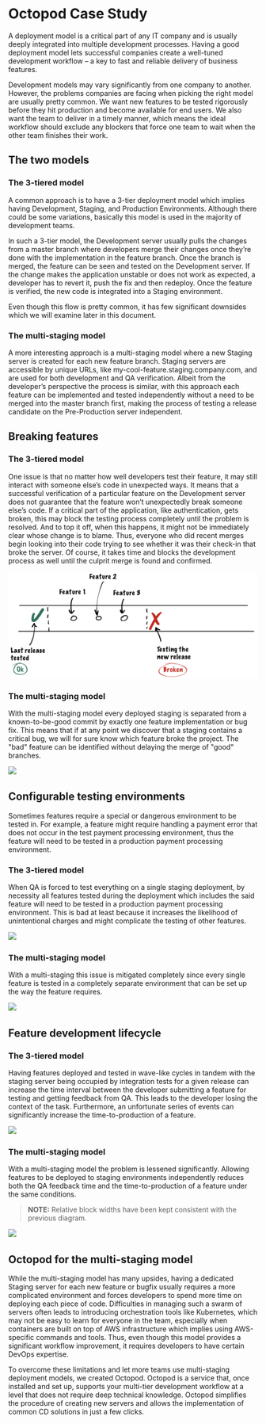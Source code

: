# Octopod Case Study

A deployment model is a critical part of any IT company and is usually
deeply integrated into multiple development processes. Having a good
deployment model lets successful companies create a well-tuned
development workflow – a key to fast and reliable delivery of business
features.

Development models may vary significantly from one company to another.
However, the problems companies are facing when picking the right model
are usually pretty common. We want new features to be tested rigorously
before they hit production and become available for end users. We also
want the team to deliver in a timely manner, which means the ideal
workflow should exclude any blockers that force one team to wait when
the other team finishes their work.

## The two models
### The 3-tiered model

A common approach is to have a 3-tier deployment model which implies
having Development, Staging, and Production Environments. Although there
could be some variations, basically this model is used in the majority
of development teams.

In such a 3-tier model, the Development server usually pulls the changes
from a master branch where developers merge their changes once they’re
done with the implementation in the feature branch. Once the branch is
merged, the feature can be seen and tested on the Development server. If
the change makes the application unstable or does not work as expected,
a developer has to revert it, push the fix and then redeploy. Once the
feature is verified, the new code is integrated into a Staging
environment.

Even though this flow is pretty common, it has few significant
downsides which we will examine later in this document.

### The multi-staging model

A more interesting approach is a multi-staging model where a new Staging
server is created for each new feature branch. Staging servers are
accessible by unique URLs, like my-cool-feature.staging.company.com, and
are used for both development and QA verification. Albeit from the
developer’s perspective the process is similar, with this approach each
feature can be implemented and tested independently without a need to be
merged into the master branch first, making the process of testing a
release candidate on the Pre-Production server independent.

## Breaking features

### The 3-tiered model

One issue is that no matter how well developers test their feature, it
may still interact with someone else’s code in unexpected ways. It means that a successful
verification of a particular feature on the Development server does not
guarantee that the feature won’t unexpectedly break someone else’s code.
If a critical part of the application, like authentication, gets broken,
this may block the testing process completely until the problem is
resolved. And to top it off, when this happens, it might not be
immediately clear whose change is to blame. Thus, everyone who did
recent merges begin looking into their code trying to see whether it was
their check-in that broke the server. Of course, it takes time and
blocks the development process as well until the culprit merge is found
and confirmed.

![](../images/break1.png)

### The multi-staging model

With the multi-staging model every deployed staging is separated from a known-to-be-good commit by exactly one feature implementation or bug fix. This means that if at any point we discover that a staging contains a critical bug, we will for sure know which feature broke the project. The "bad" feature can be identified without delaying the merge of "good" branches.

![](../images/break2.png)

## Configurable testing environments

Sometimes features require a special or dangerous environment to be tested in. For example, a feature might require handling a payment error that does not occur in the test payment processing environment, thus the feature will need to be tested in a production payment processing environment.

### The 3-tiered model

When QA is forced to test everything on a single staging deployment, by necessity all features tested during the deployment which includes the said feature will need to be tested in a production payment processing environment. This is bad at least because it increases the likelihood of unintentional charges and might complicate the testing of other features.

![](../images/env1.png)

### The multi-staging model

With a multi-staging this issue is mitigated completely since every single feature is tested in a completely separate environment that can be set up the way the feature requires.

![](../images/env2.png)

## Feature development lifecycle

### The 3-tiered model

Having features deployed and tested in wave-like cycles in tandem with the staging server being occupied by integration tests for a given release can increase the time interval between the developer submitting a feature for testing and getting feedback from QA. This leads to the developer losing the context of the task. Furthermore, an unfortunate series of events can significantly increase the time-to-production of a feature.

![](../images/dev1.png)

### The multi-staging model

With a multi-staging model the problem is lessened significantly. Allowing features to be deployed to staging environments independently reduces both the QA feedback time and the time-to-production of a feature under the same conditions.

> **NOTE:** Relative block widths have been kept consistent with the previous diagram.

![](../images/dev2.png)

## Octopod for the multi-staging model

While the multi-staging model has many upsides, having a dedicated Staging server for each new feature or bugfix usually
requires a more complicated environment and forces developers to spend
more time on deploying each piece of code. Difficulties in managing such
a swarm of servers often leads to introducing orchestration tools like
Kubernetes, which may not be easy to learn for everyone in the team,
especially when containers are built on top of AWS infrastructure which
implies using AWS-specific commands and tools. Thus, even though this
model provides a significant workflow improvement, it requires
developers to have certain DevOps expertise.

To overcome these limitations and let more teams use multi-staging
deployment models, we created Octopod. Octopod is a service
that, once installed and set up, supports your multi-tier development
workflow at a level that does not require deep technical knowledge. Octopod
simplifies the procedure of creating new servers and allows the
implementation of common CD solutions in just a few clicks.
